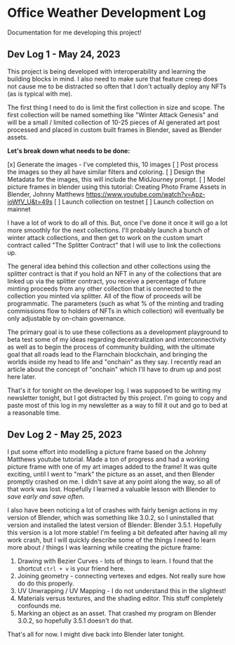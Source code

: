 # Office Weather Development Log

Documentation for me developing this project!

## Dev Log 1 - May 24, 2023

This project is being developed with interoperability and learning the building blocks in mind. I also need to make sure that feature creep does not cause me to be distracted so often that I don't actually deploy any NFTs (as is typical with me).

The first thing I need to do is limit the first collection in size and scope. The first collection will be named something like "Winter Attack Genesis" and will be a small / limited collection of 10-25 pieces of AI generated art post processed and placed in custom built frames in Blender, saved as Blender assets.

**Let's break down what needs to be done:**

[x] Generate the images - I've completed this, 10 images
[ ] Post process the images so they all have similar filters and coloring.
[ ] Design the Metadata for the images, this will include the MidJourney prompt.
[ ] Model picture frames in blender using this tutorial: Creating Photo Frame Assets in Blender, Johnny Matthews https://www.youtube.com/watch?v=Apz-ioWfV_U&t=49s
[ ] Launch collection on testnet
[ ] Launch collection on mainnet

I have a lot of work to do all of this. But, once I've done it once it will go a lot more smoothly for the next collections. I'll probably launch a bunch of winter attack collections, and then get to work on the custom smart contract called "The Splitter Contract" that I will use to link the collections up.

The general idea behind this collection and other collections using the splitter contract is that if you hold an NFT in any of the collections that are linked up via the splitter contract, you receive a percentage of future minting proceeds from any other collection that is connected to the collection you minted via splitter. All of the flow of proceeds will be programmatic. The parameters (such as what % of the minting and trading commissions flow to holders of NFTs in which collection) will eventually be only adjustable by on-chain governance.

The primary goal is to use these collections as a development playground to beta test some of my ideas regarding decentralization and interconnectivity as well as to begin the process of community building, with the ultimate goal that all roads lead to the Flarnchain blockchain, and bringing the worlds inside my head to life and "onchain" as they say. I recently read an article about the concept of "onchain" which I'll have to drum up and post here later.

That's it for tonight on the developer log. I was supposed to be writing my newsletter tonight, but I got distracted by this project. I'm going to copy and paste most of this log in my newsletter as a way to fill it out and go to bed at a reasonable time.


## Dev Log 2 - May 25, 2023

I put some effort into modelling a picture frame based on the Johnny Matthews youtube tutorial. Made a ton of progress and had a working picture frame with one of my art images added to the frame! It was quite exciting, until I went to "mark" the picture as an asset, and then Blender promptly crashed on me. I didn't save at any point along the way, so all of that work was lost. Hopefully I learned a valuable lesson with Blender to *save early and save often*.

I also have been noticing a lot of crashes with fairly benign actions in my version of Blender, which was something like 3.0.2, so I uninstalled that version and installed the latest version of Blender: Blender 3.5.1. Hopefully this version is a lot more stable! I'm feeling a bit defeated after having all my work crash, but I will quickly describe some of the things I need to learn more about / things I was learning while creating the picture frame:

1. Drawing with Bezier Curves - lots of things to learn. I found that the shortcut `ctrl + v` is your friend here.
2. Joining geometry - connecting vertexes and edges. Not really sure how do do this properly.
3. UV Unwrapping / UV Mapping - I do not understand this in the slightest!
4. Materials versus textures, and the shading editor. This stuff completely confounds me.
5. Marking an object as an asset. That crashed my program on Blender 3.0.2, so hopefully 3.5.1 doesn't do that.

That's all for now. I might dive back into Blender later tonight.




